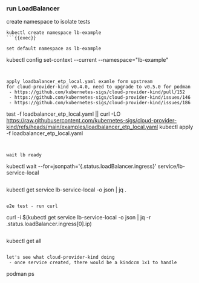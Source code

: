 ### run LoadBalancer

create namespace to isolate tests

```
kubectl create namespace lb-example
```{{exec}}

set default namespace as lb-example

```
kubectl config set-context --current --namespace="lb-example"
```{{exec}}


apply loadbalancer_etp_local.yaml examle form upstream
for cloud-provider-kind v0.4.0, need to upgrade to v0.5.0 for podman
 - https://github.com/kubernetes-sigs/cloud-provider-kind/pull/152
 - https://github.com/kubernetes-sigs/cloud-provider-kind/issues/146
 - https://github.com/kubernetes-sigs/cloud-provider-kind/issues/186

```
test -f loadbalancer_etp_local.yaml || curl -LO https://raw.githubusercontent.com/kubernetes-sigs/cloud-provider-kind/refs/heads/main/examples/loadbalancer_etp_local.yaml
kubectl apply -f loadbalancer_etp_local.yaml
```{{exec}}


wait lb ready

```
kubectl wait --for=jsonpath='{.status.loadBalancer.ingress}' service/lb-service-local
```{{exec}}

```
kubectl get service lb-service-local -o json | jq .
```{{exec}}

e2e test - run curl

```
curl -i $(kubectl get service lb-service-local -o json | jq -r .status.loadBalancer.ingress[0].ip)
```{{exec}}

```
kubectl get all
```{{exec}}

let's see what cloud-provider-kind doing
 - once service created, there would be a kindccm 1x1 to handle

```
podman ps
```{{exec}}
